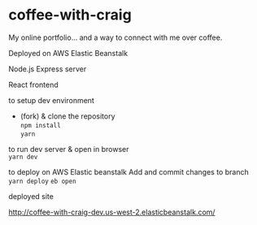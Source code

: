 # coffee-with-craig
My online portfolio... and a way to connect with me over coffee.

Deployed on AWS Elastic Beanstalk

Node.js Express server

React frontend

to setup dev environment
- (fork) & clone the repository   
```npm install```   
```yarn```  

to run dev server & open in browser   
```yarn dev```   




to deploy on AWS Elastic beanstalk
Add and commit changes to branch
```yarn deploy```
```eb open```




deployed site

http://coffee-with-craig-dev.us-west-2.elasticbeanstalk.com/